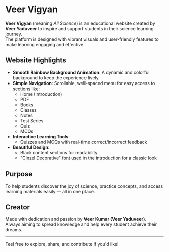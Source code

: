 # Veer Vigyan

**Veer Vigyan** (meaning *All Science*) is an educational website created by **Veer Yaduveer** to inspire and support students in their science learning journey.  
The platform is designed with vibrant visuals and user-friendly features to make learning engaging and effective.

## Website Highlights

- **Smooth Rainbow Background Animation**: A dynamic and colorful background to keep the experience lively.
- **Simple Navigation**: Scrollable, well-spaced menu for easy access to sections like:
  - Home (Introduction)
  - PDF
  - Books
  - Classes
  - Notes
  - Test Series
  - Quiz
  - MCQs
- **Interactive Learning Tools**:
  - Quizzes and MCQs with real-time correct/incorrect feedback
- **Beautiful Design**:
  - Black content sections for readability
  - "Cinzel Decorative" font used in the introduction for a classic look

## Purpose

To help students discover the joy of science, practice concepts, and access learning materials easily — all in one place.

## Creator

Made with dedication and passion by **Veer Kumar (Veer Yaduveer)**.  
Always aiming to spread knowledge and help every student achieve their dreams.

---

Feel free to explore, share, and contribute if you'd like!
